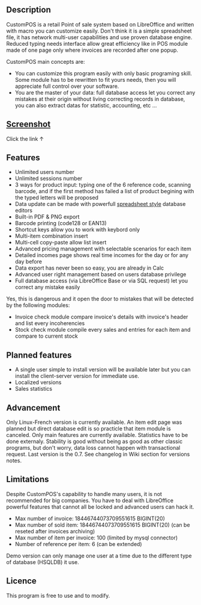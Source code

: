 ## Description
CustomPOS is a retail Point of sale system based on LibreOffice and written with macro you can customize easily. Don't think it is a simple spreadsheet file, it has network multi-user capabilities and use proven database engine. Reduced typing needs interface allow great efficiency like in POS module made of one page only where invoices are recorded after one popup.

CustomPOS main concepts are:
- You can customize this program easily with only basic programing skill. Some module has to be rewritten to fit yours needs, then you will appreciate full control over your software.
- You are the master of your data: full database access let you correct any mistakes at their origin without living correcting records in database, you can also extract datas for statistic, accounting, etc ...

## [Screenshot](https://github.com/Nick689/CustomPOS/blob/master/Preview/ViewAll.md)
Click the link ↑

## Features
* Unlimited users number
* Unlimited sessions number
* 3 ways for product input: typing one of the 6 reference code, scanning barcode, and if the first method has failed a list of product begining with the typed letters will be proposed
* Data update can be made with powerfull [spreadsheet style](https://github.com/Nick689/CustomPOS/blob/master/Preview/Stk.png) database editors
* Built-in PDF & PNG export
* Barcode printing (code128 or EAN13)
* Shortcut keys allow you to work with keybord only
* Multi-item combination insert
* Multi-cell copy-paste allow list insert
* Advanced pricing management with selectable scenarios for each item
* Detailed incomes page shows real time incomes for the day or for any day before
* Data export has never been so easy, you are already in Calc
* Advanced user right management based on users database privilege
* Full database access (via LibreOffice Base or via SQL request) let you correct any mistake easily

 Yes, this is dangerous and it open the door to mistakes that will be detected by the following modules:
* Invoice check module compare invoice's details with invoice's header and list every incoherencies
* Stock check module compile every sales and entries for each item and compare to current stock

## Planned features
* A single user simple to install version will be available later but you can install the client-server version for immediate use.
* Localized versions
* Sales statistics

## Advancement
Only Linux-French version is currently available.
An item edit page was planned but direct database edit is so practicle that item module is canceled.
Only main features are currently available. Statistics have to be done externaly. Stability is good without being as good as other classic programs, but don't worry, data loss cannot happen with transactional request. Last version is the 0.7. See changelog in Wiki section for versions notes.

## Limitations
Despite CustomPOS's capability to handle many users, it is not recommended for big companies. You have to deal with LibreOffice powerful features that cannot all be locked and advanced users can hack it.

* Max number of invoice: 18446744073709551615 BIGINT(20)
* Max number of sold item: 18446744073709551615 BIGINT(20)  (can be reseted after invoices archiving)
* Max number of item per invoice: 100 (limited by mysql connector)
* Number of reference per item: 6 (can be extended)

Demo version can only manage one user at a time due to the different type of database (HSQLDB) it use.

## Licence
This program is free to use and to modify.
